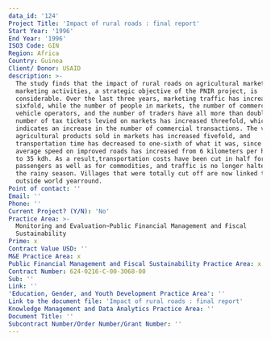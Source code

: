 ```yaml
---
data_id: '124'
Project Title: 'Impact of rural roads : final report'
Start Year: '1996'
End Year: '1996'
ISO3 Code: GIN
Region: Africa
Country: Guinea
Client/ Donor: USAID
description: >-
  The study finds that the impact of rural roads on agricultural markets and
  marketing activities, a strategic objective of the PNIR project, is
  considerable. Over the last three years, marketing traffic has increased
  sixfold, while the number of people in markets, the number of commercial
  vehicle operators, and the number of traders have all more than doubled. The
  number of tax tickets levied on markets has increased threefold, which clearly
  indicates an increase in the number of commercial transactions. The volume of
  agricultural products sold in markets has increased fivefold, and
  transportation time has decreased to one-sixth of what it was, since the
  average speed on improved roads has increased from 6 kilometers per hour (kdh)
  to 35 kdh. As a result,transportation costs have been cut in half for
  passengers as well as for commodities, and traffic is no longer halted during
  the rainy season. Villages that were totally cut off are now linked to the
  outside world yearround.
Point of contact: ''
Email: ''
Phone: ''
Current Project? (Y/N): 'No'
Practice Area: >-
  Monitoring and Evaluation~Public Financial Management and Fiscal
  Sustainability
Prime: x
Contract Value USD: ''
M&E Practice Area: x
Public Financial Management and Fiscal Sustainability Practice Area: x
Contract Number: 624-0216-C-00-3068-00
Sub: ''
Link: ''
'Education, Gender, and Youth Development Practice Area': ''
Link to the document file: 'Impact of rural roads : final report'
Knowledge Management and Data Analytics Practice Area: ''
Document Title: ''
Subcontract Number/Order Number/Grant Number: ''
---
```

